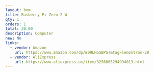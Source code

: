 ```yaml
---
layout: bom
title: Rasberry Pi Zero 2 W
qty: 1
orders: 1
total: 20.00
description: Computer
new: No
links:
  - vendor: Amazon
    url: https://www.amazon.com/dp/B09LH5SBPS?&tag=lemontron-20
  - vendor: AliExpress
    url: https://www.aliexpress.us/item/3256805294994013.html
---
```


